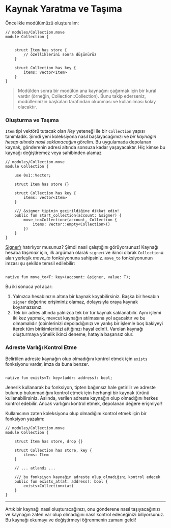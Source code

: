 # Kaynak Yaratma ve Taşıma

Öncelikle modülümüzü oluşturalım:

```Move
// modules/Collection.move
module Collection {


    struct Item has store {
        // özelliklerini sonra düşünürüz
    }

    struct Collection has key {
        items: vector<Item>
    }
}
```

> Modülden sonra bir modülün ana kaynağını çağırmak için bir kural vardır (örneğin, Collection::Collection). Bunu takip ederseniz, modüllerinizin başkaları tarafından okunması ve kullanılması kolay olacaktır.

### Oluşturma ve Taşıma

`Item` tipi vektörü tutacak olan _Key_ yeteneği ile bir `Collection` yapısı tanımladık. Şimdi yeni koleksiyona nasıl başlayacağımızı ve _bir kaynağın hesap altında nasıl saklanacağını_ görelim. Bu uygulamada depolanan kaynak, gönderenin adresi altında sonsuza kadar yaşayacaktır. Hiç kimse bu kaynağı değiştiremez veya sahibinden alamaz

```Move
// modules/Collection.move
module Collection {

    use 0x1::Vector;

    struct Item has store {}

    struct Collection has key {
        items: vector<Item>
    }

    /// &signer tipinin geçirildiğine dikkat edin!
    public fun start_collection(account: &signer) {
        move_to<Collection>(account, Collection {
            items: Vector::empty<Collection>()
        })
    }
}
```

[Signer'ı](/resources/signer-type.md) hatırlıyor musunuz? Şimdi nasıl çalıştığını görüyorsunuz! Kaynağı hesaba _taşımak_ için, ilk argüman olarak `signer`ı ve ikinci olarak `Collection`u alan yerleşik _move_to_ fonksiyonuna sahipsiniz. `move_to` fonksiyonunun imzası şu şekilde temsil edilebilir:

```Move

native fun move_to<T: key>(account: &signer, value: T);

```

Bu iki sonuca yol açar:

1. Yalnızca hesabınızın altına bir kaynak koyabilirsiniz. Başka bir hesabın `signer` değerine erişiminiz olamaz, dolayısıyla oraya kaynak koyamazsınız.
2. Tek bir adres altında yalnızca tek bir tür kaynak saklanabilir. Aynı işlemi iki kez yapmak, mevcut kaynağın atılmasına yol açacaktır ve bu olmamalıdır (coinlerinizi depoladığınızı ve yanlış bir işlemle boş bakiyeyi iterek tüm birikimlerinizi attığınızı hayal edin!). Varolan kaynağı oluşturmaya yönelik ikinci deneme, hatayla başarısız olur.

### Adreste Varlığı Kontrol Etme

Belirtilen adreste kaynağın olup olmadığını kontrol etmek için `exists` fonksiyonu vardır, imza da buna benzer.

```Move

native fun exists<T: key>(addr: address): bool;

```

Jenerik kullanarak bu fonksiyon, tipten bağımsız hale getirilir ve adreste bulunup bulunmadığını kontrol etmek için herhangi bir kaynak türünü kullanabilirsiniz. Aslında, verilen adreste kaynağın olup olmadığını herkes kontrol edebilir. Ancak varlığını kontrol etmek, depolanan değere erişmiyor!

Kullanıcının zaten koleksiyonu olup olmadığını kontrol etmek için bir fonksiyon yazalım:

```Move
// modules/Collection.move
module Collection {

    struct Item has store, drop {}

    struct Collection has store, key {
        items: Item
    }

    // ... atlandı ...

    /// bu fonksiyon kaynağın adreste olup olmadığını kontrol edecek
    public fun exists_at(at: address): bool {
        exists<Collection>(at)
    }
}
```

---

Artık bir kaynağı nasıl oluşturacağınızı, onu gönderene nasıl taşıyacağınızı ve kaynağın zaten var olup olmadığını nasıl kontrol edeceğinizi biliyorsunuz. Bu kaynağı okumayı ve değiştirmeyi öğrenmenin zamanı geldi!

